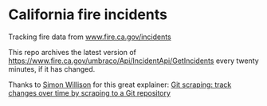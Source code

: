 # California fire incidents
Tracking fire data from www.fire.ca.gov/incidents

This repo archives the latest version of https://www.fire.ca.gov/umbraco/Api/IncidentApi/GetIncidents every twenty minutes, if it has changed.

Thanks to [Simon Willison](https://github.com/simonw) for this great explainer: [Git scraping: track changes over time by scraping to a Git repository](https://simonwillison.net/2020/Oct/9/git-scraping/)
